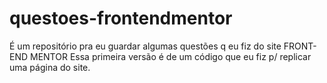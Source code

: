 # questoes-frontendmentor
É um repositório pra eu guardar algumas questões q eu fiz do site FRONT-END MENTOR
Essa primeira versão é de um código que eu fiz p/ replicar uma página do site.
